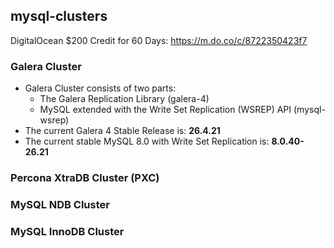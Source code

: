 ## mysql-clusters

DigitalOcean $200 Credit for 60 Days: https://m.do.co/c/8722350423f7

### Galera Cluster
* Galera Cluster consists of two parts:
    * The Galera Replication Library (galera-4)
    * MySQL extended with the Write Set Replication (WSREP) API (mysql-wsrep)
* The current Galera 4 Stable Release is: **26.4.21**
* The current stable MySQL 8.0 with Write Set Replication is: **8.0.40-26.21**
### Percona XtraDB Cluster (PXC)
### MySQL NDB Cluster
### MySQL InnoDB Cluster
